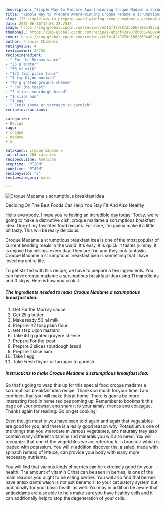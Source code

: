 ```yaml
---
description: "Simple Way to Prepare Award-winning Croque Madame a scrumptious breakfast idea"
title: "Simple Way to Prepare Award-winning Croque Madame a scrumptious breakfast idea"
slug: 137-simple-way-to-prepare-award-winning-croque-madame-a-scrumptious-breakfast-idea
date: 2022-06-16T12:06:22.754Z
image: https://img-global.cpcdn.com/recipes/eb1bf42a987db566/680x482cq70/croque-madame-a-scrumptious-breakfast-idea-recipe-main-photo.jpg
thumbnail: https://img-global.cpcdn.com/recipes/eb1bf42a987db566/680x482cq70/croque-madame-a-scrumptious-breakfast-idea-recipe-main-photo.jpg
cover: https://img-global.cpcdn.com/recipes/eb1bf42a987db566/680x482cq70/croque-madame-a-scrumptious-breakfast-idea-recipe-main-photo.jpg
author: Francis Chambers
ratingvalue: 4
reviewcount: 34792
recipeingredient:
- " For the Mornay sauce"
- "25 g butter"
- "50 ml milk"
- "1/2 tbsp plain flour"
- "1 tsp Dijon mustard"
- "40 g grated gruyere cheese"
- " For the toast"
- "2 slices sourdough bread"
- "1 slice ham"
- "1 egg"
- " Fresh thyme or tarragon to garnish"
recipeinstructions:

categories:
- Recipe
tags:
- croque
- madame
- a

katakunci: croque madame a 
nutrition: 208 calories
recipecuisine: American
preptime: "PT28M"
cooktime: "PT49M"
recipeyield: "2"
recipecategory: Lunch

---
```



![Croque Madame a scrumptious breakfast idea](https://img-global.cpcdn.com/recipes/eb1bf42a987db566/680x482cq70/croque-madame-a-scrumptious-breakfast-idea-recipe-main-photo.jpg)

Deciding On The Best Foods Can Help You Stay Fit And Also Healthy

Hello everybody, I hope you're having an incredible day today. Today, we're going to make a distinctive dish, croque madame a scrumptious breakfast idea. One of my favorites food recipes. For mine, I'm gonna make it a little bit tasty. This will be really delicious.



Croque Madame a scrumptious breakfast idea is one of the most popular of current trending meals in the world. It's easy, it is quick, it tastes yummy. It is enjoyed by millions every day. They are fine and they look fantastic. Croque Madame a scrumptious breakfast idea is something that I have loved my entire life.


To get started with this recipe, we have to prepare a few ingredients. You can have croque madame a scrumptious breakfast idea using 11 ingredients and 0 steps. Here is how you cook it.

<!--inarticleads1-->

##### The ingredients needed to make Croque Madame a scrumptious breakfast idea:

1. Get  For the Mornay sauce
1. Get 25 g butter
1. Make ready 50 ml milk
1. Prepare 1/2 tbsp plain flour
1. Get 1 tsp Dijon mustard
1. Take 40 g grated gruyere cheese
1. Prepare  For the toast
1. Prepare 2 slices sourdough bread
1. Prepare 1 slice ham
1. Take 1 egg
1. Take  Fresh thyme or tarragon to garnish




<!--inarticleads2-->

##### Instructions to make Croque Madame a scrumptious breakfast idea:





So that's going to wrap this up for this special food croque madame a scrumptious breakfast idea recipe. Thanks so much for your time. I am confident that you will make this at home. There is gonna be more interesting food in home recipes coming up. Remember to bookmark this page on your browser, and share it to your family, friends and colleague. Thanks again for reading. Go on get cooking!

Even though most of you have been told again and again that vegetables are good for you, and there is a really good reason why. Potassium is one of the things that you will locate in various vegetables, and naturally they also contain many different vitamins and minerals you will also need. You will recognize that one of the vegetables we are referring to is broccoli, which is loaded with potassium. You will in addition discover that a salad, made with spinach instead of lettuce, can provide your body with many more necessary nutrients.

You will find that various kinds of berries can be extremely good for your health. The amount of vitamin C that can be seen in berries, is one of the main reasons you ought to be eating berries. You will also find that berries have antioxidants which is not just beneficial to your circulatory system but additionally for your basic health as well. You may in addition be aware that antioxidants are also able to help make sure you have healthy cells and it can additionally help to stop the degeneration of your cells.
